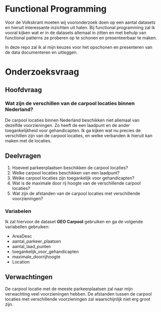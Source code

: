 # Functional Programming

Voor de Volkskrant moeten wij vooronderzoek doen op een aantal datasets en hieruit interessante inzichten uit halen. Bij functional programming zal ik vooral kijken wat er in de 
datasets allemaal in zitten en met behulp van functional patterns ze proberen op te schonen en presenteerbaar te maken.

In deze repo zal ik al mijn keuzes voor het opschonen en presenteren van de data documenteren en uitleggen.

# Onderzoeksvraag

## Hoofdvraag

### Wat zijn de verschillen van de carpool locaties binnen Nederland?

De carpool locaties binnen Nederland beschikken niet allemaal van dezelfde voorzieningen. Zo heeft de een laadpunt en de ander toegankelijkheid voor gehandicapten. Ik ga kijken wat nu precies de verschillen zijn van de carpool locaties, en welke verbanden ik hieruit kan maken met de locaties.

## Deelvragen
1. Hoeveel parkeerplaatsen beschikken de carpool locaties?
2. Welke carpool locaties beschikken van een laadpunt?
3. Welke carpool locaties zijn toegankelijk voor gehandicapten?
4. Wat is de maximale door rij hoogte van de verschillende carpool locaties?
5. Wat zijn de afstanden van de carpool locaties met verschillende voorzieningen?

### Variabelen

Ik zal hiervoor de dataset **GEO Carpool** gebruiken en ga de volgende variabellen gebruiken:

- AreaDesc
- aantal_parkeer_plaatsen
- aantal_laad_punten
- toegankelijk_voor_gehandicapten
- maximale_doorrijhoogte
- Location

## Verwachtingen

De carpool locatie met de meeste parkeerplaatsen zal naar mijn verwachting veel voorzieningen hebben. De afstanden tussen de carpool locaties met verschillende voorzieningen zal waarschijnlijk niet erg groot zijn.
